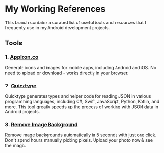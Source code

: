 # My Working References

This branch contains a curated list of useful tools and resources that I frequently use in my Android development projects.

## Tools

### 1. [AppIcon.co](https://www.appicon.co/#image-sets)
Generate icons and images for mobile apps, including Android and iOS. No need to upload or download - works directly in your browser.

### 2. [Quicktype](https://app.quicktype.io/)
Quicktype generates types and helper code for reading JSON in various programming languages, including C#, Swift, JavaScript, Python, Kotlin, and more. This tool greatly speeds up the process of working with JSON data in Android projects.

### 3. [Remove Image Background](https://www.remove.bg/)
Remove image backgrounds automatically in 5 seconds with just one click. Don't spend hours manually picking pixels. Upload your photo now & see the magic.


